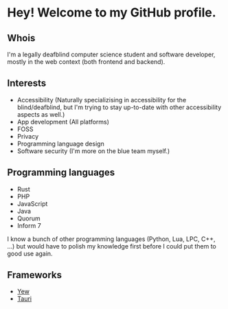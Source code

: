 # Hey! Welcome to my GitHub profile.

## Whois

I'm a legally deafblind computer science student and software developer, mostly in the  web context (both frontend and backend).

## Interests

- Accessibility (Naturally specializising in accessibility for the blind/deafblind, but I'm trying to stay up-to-date with other accessibility aspects as well.)
- App development (All platforms)
- FOSS
- Privacy
- Programming language design
- Software security (I'm more on the blue team myself.)

## Programming languages

- Rust
- PHP
- JavaScript
- Java
- Quorum
- Inform 7

I know a bunch of other programming languages (Python, Lua, LPC, C++, ...) but would have to polish my knowledge first before I could put them to good use again.

## Frameworks

- [Yew](https://yew.rs)
- [Tauri](https://tauri.studio)
